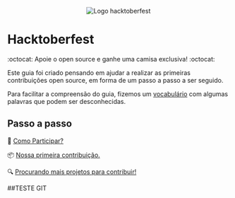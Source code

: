 <p align="center">
  <img src="imagens/logo.png" alt="Logo hacktoberfest"/>
</p>

# Hacktoberfest

:octocat: Apoie o open source e ganhe uma camisa exclusiva! :octocat:

Este guia foi criado pensando em ajudar a realizar as primeiras contribuições open source, em forma de um passo a passo a ser seguido.

Para facilitar a compreensão do guia, fizemos um [vocabulário](vocabulário.md) com algumas palavras que podem ser desconhecidas.

## Passo a passo

:tshirt: [Como Participar?](como-participar.md)

:package: [Nossa primeira contribuição.](contribuindo.md)

:mag: [Procurando mais projetos para contribuir!](procurando.md)

##TESTE GIT
